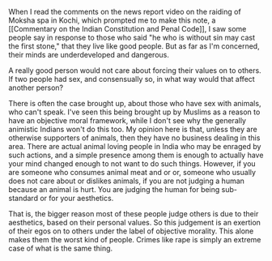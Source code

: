 When I read the comments on the news report video on the raiding of Moksha spa in Kochi, which prompted me to make this note, a [[Commentary on the Indian Constitution and Penal Code]], I saw some people say in response to those who said "he who is without sin may cast the first stone," that they live like good people. But as far as I'm concerned, their minds are underdeveloped and dangerous.

A really good person would not care about forcing their values on to others. If two people had sex, and consensually so, in what way would that affect another person?

There is often the case brought up, about those who have sex with animals, who can't speak. I've seen this being brought up by Muslims as a reason to have an objective moral framework, while I don't see why the generally animistic Indians won't do this too. My opinion here is that, unless they are otherwise supporters of animals, then they have no business dealing in this area. There are actual animal loving people in India who may be enraged by such actions, and a simple presence among them is enough to actually have your mind changed enough to not want to do such things. However, if you are someone who consumes animal meat and or or, someone who usually does not care about or dislikes animals, if you are not judging a human because an animal is hurt. You are judging the human for being sub-standard or for your aesthetics.

That is, the bigger reason most of these people judge others is due to their aesthetics, based on their personal values. So this judgement is an exertion of their egos on to others under the label of objective morality. This alone makes them the worst kind of people. Crimes like rape is simply an extreme case of what is the same thing.